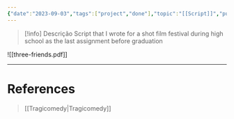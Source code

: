```yaml
---
{"date":"2023-09-03","tags":["project","done"],"topic":"[[Script]]","publish":true,"PassFrontmatter":true}
---
```


>[!info] Descrição
> Script that I wrote for a shot film festival during high school as the last assignment before graduation

![[three-friends.pdf]]

---
# References
>[[Tragicomedy\|Tragicomedy]]